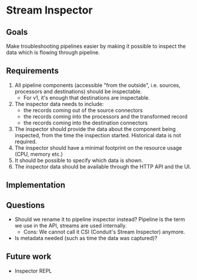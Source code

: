 # Stream Inspector

## Goals
Make troubleshooting pipelines easier by making it possible to inspect the data which is flowing through pipeline. 

## Requirements
1. All pipeline components (accessible "from the outside", i.e. sources, processors and destinations) should be inspectable.
   * For v1, it's enough that destinations are inspectable.
2. The inspector data needs to include:
   * the records coming out of the source connectors
   * the records coming into the processors and the transformed record
   * the records coming into the destination connectors
3. The inspector should provide the data about the component being inspected, from the time the inspection started. 
Historical data is not required.
4. The inspector should have a minimal footprint on the resource usage (CPU, memory etc.)
5. It should be possible to specify which data is shown. 
6. The inspector data should be available through the HTTP API and the UI.

## Implementation

## Questions
* Should we rename it to pipeline inspector instead? Pipeline is the term we use in the API, streams are used internally.
  * Cons: We cannot call it CSI (Conduit's Stream Inspector) anymore.
* Is metadata needed (such as time the data was captured)?

## Future work
* Inspector REPL 